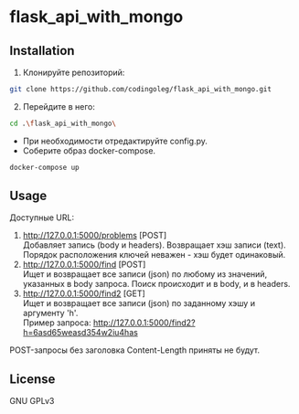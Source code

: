 # flask_api_with_mongo

## Installation
1. Клонируйте репозиторий:
```bash
git clone https://github.com/codingoleg/flask_api_with_mongo.git
```
2. Перейдите в него:
```bash
cd .\flask_api_with_mongo\
```
+ При необходимости отредактируйте config.py.
+ Соберите образ docker-compose.
```bash
docker-compose up
```

## Usage
Доступные URL:
1. http://127.0.0.1:5000/problems [POST]\
Добавляет запись (body и headers). Возвращает хэш записи (text). Порядок
расположения ключей неважен - хэш будет одинаковый.
3. http://127.0.0.1:5000/find [POST] \
Ищет и возвращает все записи (json) по любому из значений, указанных в body
запроса. Поиск происходит и в body, и в headers.
4. http://127.0.0.1:5000/find2 [GET] \
Ищет и возвращает все записи (json) по заданному хэшу и аргументу 'h'. \
Пример запроса: http://127.0.0.1:5000/find2?h=6asd65weasd354w2iu4has

POST-запросы без заголовка Content-Length приняты не будут.

## License
GNU GPLv3 